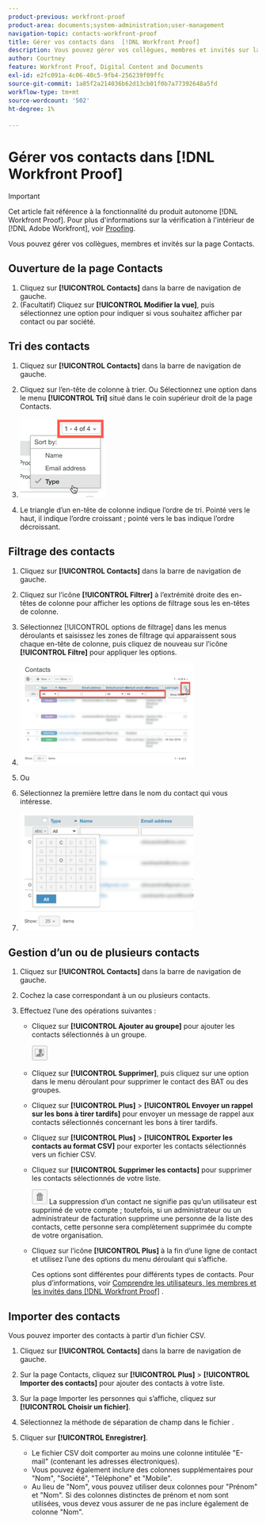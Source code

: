 ```yaml
---
product-previous: workfront-proof
product-area: documents;system-administration;user-management
navigation-topic: contacts-workfront-proof
title: Gérer vos contacts dans  [!DNL Workfront Proof]
description: Vous pouvez gérer vos collègues, membres et invités sur la page Contacts.
author: Courtney
feature: Workfront Proof, Digital Content and Documents
exl-id: e2fc091a-4c06-40c5-9fb4-256239f09ffc
source-git-commit: 1a85f2a214036b62d13cb01f0b7a77392648a5fd
workflow-type: tm+mt
source-wordcount: '502'
ht-degree: 1%

---
```


# Gérer vos contacts dans [!DNL Workfront Proof]

>[!IMPORTANT]
>
>Cet article fait référence à la fonctionnalité du produit autonome [!DNL Workfront Proof]. Pour plus d&#39;informations sur la vérification à l&#39;intérieur de [!DNL Adobe Workfront], voir [Proofing](../../../review-and-approve-work/proofing/proofing.md).

Vous pouvez gérer vos collègues, membres et invités sur la page Contacts.

## Ouverture de la page Contacts

1. Cliquez sur **[!UICONTROL Contacts]** dans la barre de navigation de gauche.
1. (Facultatif) Cliquez sur **[!UICONTROL Modifier la vue]**, puis sélectionnez une option pour indiquer si vous souhaitez afficher par contact ou par société.

## Tri des contacts

1. Cliquez sur **[!UICONTROL Contacts]** dans la barre de navigation de gauche.
1. Cliquez sur l’en-tête de colonne à trier.
Ou
Sélectionnez une option dans le menu **[!UICONTROL Tri]** situé dans le coin supérieur droit de la page Contacts.

1. ![Contacts_page-Sort_menu.png](assets/contacts-page-sort-menu.png)

1. Le triangle d’un en-tête de colonne indique l’ordre de tri. Pointé vers le haut, il indique l’ordre croissant ; pointé vers le bas indique l’ordre décroissant.

## Filtrage des contacts

1. Cliquez sur **[!UICONTROL Contacts]** dans la barre de navigation de gauche.
1. Cliquez sur l’icône **[!UICONTROL Filtrer]** à l’extrémité droite des en-têtes de colonne pour afficher les options de filtrage sous les en-têtes de colonne.
1. Sélectionnez [!UICONTROL options de filtrage] dans les menus déroulants et saisissez les zones de filtrage qui apparaissent sous chaque en-tête de colonne, puis cliquez de nouveau sur l’icône **[!UICONTROL Filtre]** pour appliquer les options.
1. ![Contacts_page-Filtering_options.png](assets/contacts-page-filtering-options-350x205.png)

1. Ou
1. Sélectionnez la première lettre dans le nom du contact qui vous intéresse.
1. ![Contacts_page-filtering_by_letter.png](assets/contacts-page-filtering-by-letter-350x238.png)

## Gestion d’un ou de plusieurs contacts

1. Cliquez sur **[!UICONTROL Contacts]** dans la barre de navigation de gauche.
1. Cochez la case correspondant à un ou plusieurs contacts.
1. Effectuez l’une des opérations suivantes :

   * Cliquez sur **[!UICONTROL Ajouter au groupe]** pour ajouter les contacts sélectionnés à un groupe.

     ![Add_to_Group_btn.png](assets/add-to-group-btn.png)

   * Cliquez sur **[!UICONTROL Supprimer]**, puis cliquez sur une option dans le menu déroulant pour supprimer le contact des BAT ou des groupes.
   * Cliquez sur **[!UICONTROL Plus]** > **[!UICONTROL Envoyer un rappel sur les bons à tirer tardifs]** pour envoyer un message de rappel aux contacts sélectionnés concernant les bons à tirer tardifs.

   * Cliquez sur **[!UICONTROL Plus]** > **[!UICONTROL Exporter les contacts au format CSV]** pour exporter les contacts sélectionnés vers un fichier CSV.

   * Cliquez sur **[!UICONTROL Supprimer les contacts]** pour supprimer les contacts sélectionnés de votre liste.

     ![Trash_button.png](assets/trash-button.png)
La suppression d’un contact ne signifie pas qu’un utilisateur est supprimé de votre compte ; toutefois, si un administrateur ou un administrateur de facturation supprime une personne de la liste des contacts, cette personne sera complètement supprimée du compte de votre organisation.

   * Cliquez sur l’icône **[!UICONTROL Plus]** à la fin d’une ligne de contact et utilisez l’une des options du menu déroulant qui s’affiche.

     Ces options sont différentes pour différents types de contacts. Pour plus d’informations, voir [Comprendre les utilisateurs, les membres et les invités dans [!DNL Workfront Proof]](../../../workfront-proof/wp-mnguserscontacts/contacts/use-members-guests.md) .

## Importer des contacts

Vous pouvez importer des contacts à partir d’un fichier CSV.

1. Cliquez sur **[!UICONTROL Contacts]** dans la barre de navigation de gauche.
1. Sur la page Contacts, cliquez sur **[!UICONTROL Plus]** > **[!UICONTROL Importer des contacts]** pour ajouter des contacts à votre liste.

1. Sur la page Importer les personnes qui s’affiche, cliquez sur **[!UICONTROL Choisir un fichier]**.
1. Sélectionnez la méthode de séparation de champ dans le fichier .
1. Cliquer sur **[!UICONTROL Enregistrer]**.

   * Le fichier CSV doit comporter au moins une colonne intitulée &quot;E-mail&quot; (contenant les adresses électroniques).
   * Vous pouvez également inclure des colonnes supplémentaires pour &quot;Nom&quot;, &quot;Société&quot;, &quot;Téléphone&quot; et &quot;Mobile&quot;.
   * Au lieu de &quot;Nom&quot;, vous pouvez utiliser deux colonnes pour &quot;Prénom&quot; et &quot;Nom&quot;. Si des colonnes distinctes de prénom et nom sont utilisées, vous devez vous assurer de ne pas inclure également de colonne &quot;Nom&quot;.
